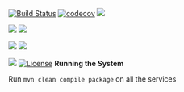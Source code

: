 [![Build Status](https://travis-ci.org/stackroute/ibm-wave4-oracle.svg?branch=v1.0.0)](https://travis-ci.org/ibm-wave4-oracle)
[![codecov](https://codecov.io/gh/stackroute/ibm-wave4-oracle/branch/v1.0.0/graph/badge.svg)](https://codecov.io/gh/stackroute/ibm-wave4-oracle)
![](https://img.shields.io/codecov/c/github/stackroute/ibm-wave4-oracle/v1.0.0.svg?style=flat)

![](https://img.shields.io/snyk/vulnerabilities/github/stackroute/ibm-wave4-oracle.svg?style=popout)
![](https://img.shields.io/github/issues/stackroute/ibm-wave4-oracle.svg?style=popout)

![](https://img.shields.io/github/contributors/stackroute/ibm-wave4-oracle.svg?style=popout)
![](https://img.shields.io/github/last-commit/stackroute/ibm-wave4-oracle/v1.0.0.svg?style=popout)

![](https://img.shields.io/github/repo-size/stackroute/ibm-wave4-oracle.svg?style=popout)
[![License](https://img.shields.io/badge/License-Apache%202.0-blue.svg)](https://opensource.org/licenses/Apache-2.0)
****Running the System****

Run ```mvn clean compile package``` on all the services
